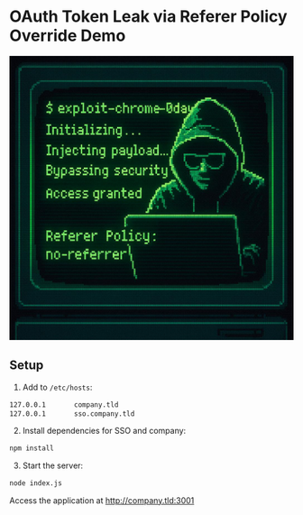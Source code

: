# OAuth Token Leak via Referer Policy Override Demo

![banner.jpg](banner.jpg)
## Setup

1. Add to `/etc/hosts`:
```
127.0.0.1       company.tld
127.0.0.1       sso.company.tld
```

2. Install dependencies for SSO and company:
```bash
npm install
```

3. Start the server:
```bash
node index.js
```

Access the application at http://company.tld:3001
